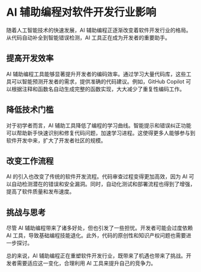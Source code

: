 # AI 辅助编程对软件开发行业影响

随着人工智能技术的快速发展，AI 辅助编程正逐渐改变着软件开发行业的格局。从代码自动补全到智能错误检测，AI 工具正在成为开发者的重要助手。

## 提高开发效率

AI 辅助编程工具能够显著提升开发者的编码效率。通过学习大量代码库，这些工具可以智能预测开发者的需求，提供准确的代码建议。例如，GitHub Copilot 可以根据注释和函数名自动生成完整的函数实现，大大减少了重复性编码工作。

## 降低技术门槛

对于初学者而言，AI 辅助工具降低了编程的学习曲线。智能提示和错误纠正功能可以帮助新手快速识别和修复代码问题，加速学习进程。这使得更多人能够参与到软件开发中来，扩大了开发者社区的规模。

## 改变工作流程

AI 的引入也改变了传统的软件开发流程。代码审查过程变得更加高效，因为 AI 可以自动检测潜在的错误和安全漏洞。同时，自动化测试和部署流程也得到了增强，提高了软件质量和发布速度。

## 挑战与思考

尽管 AI 辅助编程带来了诸多好处，但也引发了一些担忧。开发者可能会过度依赖 AI 工具，导致基础编程技能退化。此外，代码的原创性和知识产权问题也需要进一步探讨。

总的来说，AI 辅助编程正在重塑软件开发行业，既带来了机遇也带来了挑战。开发者需要适应这一变化，合理利用 AI 工具来提升自己的竞争力。